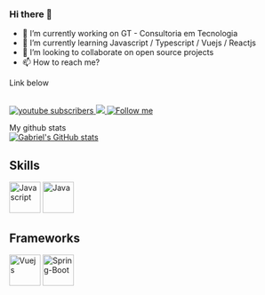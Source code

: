 ### Hi there 👋

<!--
**GabrielNunes12/GabrielNunes12** is a ✨ _special_ ✨ repository because its `README.md` (this file) appears on your GitHub profile.

-->
- 🔭 I’m currently working on GT - Consultoria em Tecnologia
- 🌱 I’m currently learning Javascript / Typescript / Vuejs / Reactjs
- 👯 I’m looking to collaborate on open source projects 
- 📫 How to reach me? 

Link below
<html>
<br/>
<a href="https://www.youtube.com/channel/UC4gD3DdOLveC2r6tSMqNKbw">
 <img alt="youtube subscribers" src="https://github-readme-youtube-stats.herokuapp.com/subscribers/index.php?id=UC4gD3DdOLveC2r6tSMqNKbw&key=AIzaSyCWBNy7F8nXv_6OEiVeyrFlLVTluIdf4sI"/>
</a>
<a href="https://discord.gg/XjXQABH">
 <img src="https://img.shields.io/discord/591914197219016707.svg?label=&logo=discord&logoColor=ffffff&color=7389D8&labelColor=6A7EC2">
</a>
<a href="https://twitter.com/Itsan0therguy">
 <img alt="Follow me" src="https://img.shields.io/twitter/url?color=Yellow&label=Follow%20me&style=social&url=https%3A%2F%2Ftwitter.com%2FItsan0therguy"/>
</a>

My github stats
<br>
[![Gabriel's GitHub stats](https://github-readme-stats.vercel.app/api?username=GabrielNunes12&show_icons=true&theme=radical)](https://github.com/GabrielNunes12/github-readme-status)

## Skills
<img src="https://seeklogo.com/images/N/nodejs-logo-FBE122E377-seeklogo.com.png" alt="Javascript" width="56px"></img>
<img src="https://images.vexels.com/media/users/3/166401/isolated/preview/b82aa7ac3f736dd78570dd3fa3fa9e24-iacute-cone-da-linguagem-de-programa-ccedil-atilde-o-java-by-vexels.png" alt="Java" width="56px"></img>

## Frameworks
<img src="https://br.vuejs.org//images/logo.png" alt="Vuejs" width="56px"></img>
<img src="https://user-images.githubusercontent.com/33158051/103466606-760a4000-4d14-11eb-9941-2f3d00371471.png" alt="Spring-Boot" width="56px"></img>
